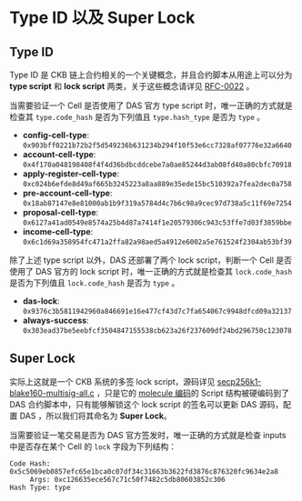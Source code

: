 # Type ID 以及 Super Lock


## Type ID

Type ID 是 CKB 链上合约相关的一个关键概念，并且合约脚本从用途上可以分为 **type script** 和 **lock script** 两类，关于这些概念请详见 [RFC-0022](https://github.com/nervosnetwork/rfcs/blob/master/rfcs/0022-transaction-structure/0022-transaction-structure.md#type-id) 。

当需要验证一个 Cell 是否使用了 DAS 官方 type script 时，唯一正确的方式就是检查其 `type.code_hash` 是否为下列值且 `type.hash_type` 是否为 `type` 。

- **config-cell-type**: `0x903bff0221b72b2f5d549236b631234b294f10f53e6cc7328af07776e32a6640`
- **account-cell-type**: `0x4f170a048198408f4f4d36bdbcddcebe7a0ae85244d3ab08fd40a80cbfc70918`
- **apply-register-cell-type**: `0xc024b6efde8d49af665b3245223a8aa889e35ede15bc510392a7fea2dec0a758`
- **pre-account-cell-type**: `0x18ab87147e8e81000ab1b9f319a5784d4c7b6c98a9cec97d738a5c11f69e7254`
- **proposal-cell-type**: `0x6127a41ad0549e8574a25b4d87a7414f1e20579306c943c53ffe7d03f3859bbe`
- **income-cell-type**: `0x6c1d69a358954fc471a2ffa82a98aed5a4912e6002a5e761524f2304ab53bf39`

除了上述 type script 以外，DAS 还部署了两个 lock script，判断一个 Cell 是否使用了 DAS 官方的 lock script 时，唯一正确的方式就是检查其 `lock.code_hash` 是否为下列值且 `lock.code_hash` 是否为 `type` 。

- **das-lock**: `0x9376c3b5811942960a846691e16e477cf43d7c7fa654067c9948dfcd09a32137`
- **always-success**: `0x303ead37be5eebfcf3504847155538cb623a26f237609df24bd296750c123078`


## Super Lock

实际上这就是一个 CKB 系统的多签 lock script，源码详见 [secp256k1-blake160-multisig-all.c](https://github.com/nervosnetwork/ckb-system-scripts/blob/master/c/secp256k1_blake160_multisig_all.c) ，只是它的 [molecule 编码](https://github.com/nervosnetwork/molecule)的 Script 结构被硬编码到了 DAS 合约脚本中，只有能够解锁这个 lock script 的签名可以更新 DAS 源码，配置 DAS ，所以我们将其命名为 **Super Lock**。

当需要验证一笔交易是否为 DAS 官方签发时，唯一正确的方式就是检查 inputs 中是否存在某个 Cell 的 `lock` 字段为下列结构：

```
Code Hash: 0x5c5069eb0857efc65e1bca0c07df34c31663b3622fd3876c876320fc9634e2a8
     Args: 0xc126635ece567c71c50f7482c5db80603852c306
Hash Type: type
```
